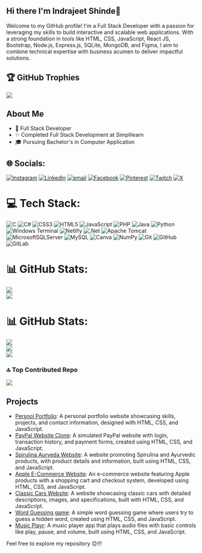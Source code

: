 ## Hi there I'm Indrajeet Shinde👋
Welcome to my GitHub profile! I'm a Full Stack Developer with a passion for leveraging my skills to build interactive and scalable web applications. With a strong foundation in tools like HTML, CSS, JavaScript, React JS, Bootstrap, Node.js, Express.js, SQLite, MongoDB, and Figma, I aim to combine technical expertise with business acumen to deliver impactful solutions.

## 🏆 GitHub Trophies
![](https://github-profile-trophy.vercel.app/?username=ims10&theme=default&no-frame=false&no-bg=true&margin-w=4)

## About Me
- 💼 Full Stack Developer
- ✨ Completed Full Stack Development at Simplilearn
- 🎓 Pursuing Bachelor's in Computer Application
  
## 🌐 Socials:
[![Instagram](https://img.shields.io/badge/Instagram-%23E4405F.svg?logo=Instagram&logoColor=white)](https://instagram.com/https://www.instagram.com/indrajeet_m_s?igsh=bnI1eTAyazh4dnFh) [![LinkedIn](https://img.shields.io/badge/LinkedIn-%230077B5.svg?logo=linkedin&logoColor=white)](https://linkedin.com/in/https://www.linkedin.com/in/indrajeet-webdeveloper?utm_source=share&utm_campaign=share_via&utm_content=profile&utm_medium=android_app) [![email](https://img.shields.io/badge/Email-D14836?logo=gmail&logoColor=white)](mailto:indrajeet101101@gmail.com) [![Facebook](https://img.shields.io/badge/Facebook-%231877F2.svg?logo=Facebook&logoColor=white)](https://facebook.com/Indrajeet_m_s)  [![Pinterest](https://img.shields.io/badge/Pinterest-%23E60023.svg?logo=Pinterest&logoColor=white)](https://pinterest.com/IndrajeetShinde) [![Twitch](https://img.shields.io/badge/Twitch-%239146FF.svg?logo=Twitch&logoColor=white)](https://twitch.tv/Indrajeet_Shinde_Webdev) [![X](https://img.shields.io/badge/X-black.svg?logo=X&logoColor=white)](https://x.com/IndrajeetShindeXWebDev) 

# 💻 Tech Stack:
![C](https://img.shields.io/badge/c-%2300599C.svg?style=for-the-badge&logo=c&logoColor=white) ![C#](https://img.shields.io/badge/c%23-%23239120.svg?style=for-the-badge&logo=csharp&logoColor=white)  ![CSS3](https://img.shields.io/badge/css3-%231572B6.svg?style=for-the-badge&logo=css3&logoColor=white) ![HTML5](https://img.shields.io/badge/html5-%23E34F26.svg?style=for-the-badge&logo=html5&logoColor=white) ![JavaScript](https://img.shields.io/badge/javascript-%23323330.svg?style=for-the-badge&logo=javascript&logoColor=%23F7DF1E) ![PHP](https://img.shields.io/badge/php-%23777BB4.svg?style=for-the-badge&logo=php&logoColor=white) ![Java](https://img.shields.io/badge/java-%23ED8B00.svg?style=for-the-badge&logo=openjdk&logoColor=white)  ![Python](https://img.shields.io/badge/python-3670A0?style=for-the-badge&logo=python&logoColor=ffdd54)  ![Windows Terminal](https://img.shields.io/badge/Windows%20Terminal-%234D4D4D.svg?style=for-the-badge&logo=windows-terminal&logoColor=white) ![Netlify](https://img.shields.io/badge/netlify-%23000000.svg?style=for-the-badge&logo=netlify&logoColor=#00C7B7)  ![.Net](https://img.shields.io/badge/.NET-5C2D91?style=for-the-badge&logo=.net&logoColor=white)  ![Apache Tomcat](https://img.shields.io/badge/apache%20tomcat-%23F8DC75.svg?style=for-the-badge&logo=apache-tomcat&logoColor=black) ![MicrosoftSQLServer](https://img.shields.io/badge/Microsoft%20SQL%20Server-CC2927?style=for-the-badge&logo=microsoft%20sql%20server&logoColor=white)  ![MySQL](https://img.shields.io/badge/mysql-4479A1.svg?style=for-the-badge&logo=mysql&logoColor=white)  ![Canva](https://img.shields.io/badge/Canva-%2300C4CC.svg?style=for-the-badge&logo=Canva&logoColor=white) ![NumPy](https://img.shields.io/badge/numpy-%23013243.svg?style=for-the-badge&logo=numpy&logoColor=white)  ![Git](https://img.shields.io/badge/git-%23F05033.svg?style=for-the-badge&logo=git&logoColor=white) ![GitHub](https://img.shields.io/badge/github-%23121011.svg?style=for-the-badge&logo=github&logoColor=white) ![GitLab](https://img.shields.io/badge/gitlab-%23181717.svg?style=for-the-badge&logo=gitlab&logoColor=white)

# 📊 GitHub Stats:
![](https://github-readme-stats.vercel.app/api?username=ims10&theme=holi&hide_border=false&include_all_commits=true&count_private=false)<br/>
![](https://github-readme-streak-stats.herokuapp.com/?user=ims10&theme=holi&hide_border=false)<br/>

# 📊 GitHub Stats:
![](https://github-readme-stats.vercel.app/api?username=ims10&theme=codeSTACKr&hide_border=false&include_all_commits=false&count_private=false)<br/>
![](https://github-readme-streak-stats.herokuapp.com/?user=ims10&theme=codeSTACKr&hide_border=false)<br/>
![](https://github-readme-stats.vercel.app/api/top-langs/?username=ims10&theme=codeSTACKr&hide_border=false&include_all_commits=false&count_private=false&layout=compact)

### 🔝 Top Contributed Repo
![](https://github-contributor-stats.vercel.app/api?username=ims10&limit=5&theme=dark&combine_all_yearly_contributions=true)

<!-- Proudly created with GPRM ( https://gprm.itsvg.in ) -->


## Projects
- [Persnol Portfolio](https://indrajeet-s-portfolio.netlify.app): A personal portfolio website showcasing skills, projects, and contact information, designed with HTML, CSS, and JavaScript.
- [PayPal Website Clone](https://pay-pal-clone-website.netlify.app): A simulated PayPal website with login, transaction history, and payment forms, created using HTML, CSS, and JavaScript.
- [Spirulina Aurveda Website](https://sk-spirulina-farming.netlify.app): A website promoting Spirulina and Ayurvedic products, with product details and information, built using HTML, CSS, and JavaScript.
- [Apple E-Commerce Website](https://istore-gadgets-ecom.netlify.app): An e-commerce website featuring Apple products with a shopping cart and checkout system, developed using HTML, CSS, and JavaScript.
- [Classic Cars Website](https://classic-cars-ecom-website.netlify.app): A website showcasing classic cars with detailed descriptions, images, and specifications, built with HTML, CSS, and JavaScript.
- [Word Guessing game](https://indrajeets-word-guess-game.netlify.app): A simple word guessing game where users try to guess a hidden word, created using HTML, CSS, and JavaScript.
- [Music Playr](https://ims-music-player.netlify.app): A music player app that plays audio files with basic controls like play, pause, and volume, built using HTML, CSS, and JavaScript.

  


<!-- Proudly created with GPRM ( https://gprm.itsvg.in ) -->

Feel free to explore my repository 😊!!!

